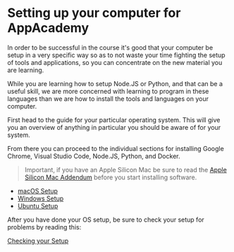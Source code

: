 # Setting up your computer for AppAcademy

In order to be successful in the course it's good that your computer be setup
in a very specific way so as to not waste your time fighting the setup of tools
and applications, so you can concentrate on the new material you are learning.

While you are learning how to setup Node.JS or Python, and that can be a useful
skill, we are more concerned with learning to program in these languages than
we are how to install the tools and languages on your computer.

First head to the guide for your particular operating system. This will give you
an overview of anything in particular you should be aware of for your system.

From there you can proceed to the individual sections for installing Google
Chrome, Visual Studio Code, Node.JS, Python, and Docker.

> Important, if you have an Apple Silicon Mac be sure to read the
> [Apple Silicon Mac Addendum] before you start installing software.

- [macOS Setup](macos-setup.md)
- [Windows Setup](windows-setup.md)
- [Ubuntu Setup](ubuntu-setup.md)

After you have done your OS setup, be sure to check your setup for problems by
reading this:

[Checking your Setup](checking-your-setup.md)

[Apple Silicon Mac Addendum]:(apple-silicon-mac-addendum.md)
